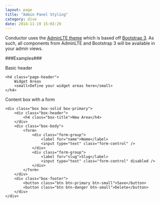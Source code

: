 ```yaml
---
layout: page
title: "Admin Panel Styling"
category: dive
date: 2014-11-19 15:03:29
---
```


Conductor uses the [AdminLTE theme](http://almsaeedstudio.com/AdminLTE/) which is based off [Bootstrap 3](http://getbootstrap.com/). As such, all components from 
AdminLTE and Bootstrap 3 will be available in your admin views.

###Examples###

Basic header

```
<h4 class="page-header">
    Widget Areas
    <small>Define your widget areas here</small>
</h4>
```

Content box with a form

```
<div class="box box-solid box-primary">
    <div class="box-header">
        <h4 class="box-title">New Area</h4>
    </div>
    <div class="box-body">
        <form>
            <div class="form-group">
                <label for="name">Name</label>
                <input type="text" class="form-control" />
            </div>
            <div class="form-group">
                <label for="slug">Slug</label>
                <input type="text" class="form-control" disabled />
            </div>
        </form>
    </div>
    <div class="box-footer">
        <button class="btn btn-primary btn-small">Save</button>
        <button class="btn btn-danger btn-small">Delete</button>
    </div>
</div>
```

